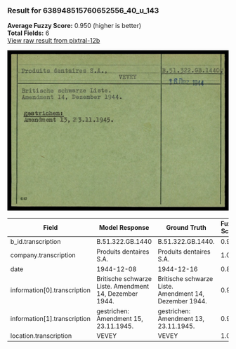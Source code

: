 ### Result for 638948515760652556_40_u_143
**Average Fuzzy Score:** 0.950 (higher is better)<br>
**Total Fields:** 6<br>
[View raw result from pixtral-12b](https://github.com/RISE-UNIBAS/humanities_data_benchmark/blob/main/results/2025-10-24/T0329/request_T0329_638948515760652556_40_u_143.json)

<img src="https://github.com/RISE-UNIBAS/humanities_data_benchmark/blob/main/benchmarks/blacklist/images/638948515760652556_40_u_143.jpg?raw=true" alt="638948515760652556_40_u_143" width="600px">

| Field | Model Response | Ground Truth | Fuzzy Score | Match |
|-------|----------------|--------------|-------------|-------|
| b_id.transcription | B.51.322.GB.1440 | B.51.322.GB.1440. | 0.970 | ✅ |
| company.transcription | Produits dentaires S.A. | Produits dentaires S.A. | 1.000 | ✅ |
| date | 1944-12-08 | 1944-12-16 | 0.800 | ❌ |
| information[0].transcription | Britische schwarze Liste. Amendment 14, Dezember 1944. | Britische schwarze Liste.<br>Amendment 14, Dezember 1944. | 0.981 | ✅ |
| information[1].transcription | gestrichen: Amendment 15, 23.11.1945. | gestrichen:<br>Amendment 13, 23.11.1945. | 0.946 | ✅ |
| location.transcription | VEVEY | VEVEY | 1.000 | ✅ |
